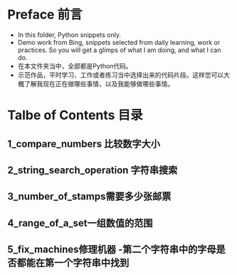 # Preface 前言
 - In this folder, Python snippets only.
 - Demo work from Bing, snippets selected from daily learning, work or practices. So you will get a glimps of what I am doing, and what I can do.
 - 在本文件夹当中，全部都是Python代码。
 - 示范作品，平时学习、工作或者练习当中选择出来的代码片段。这样您可以大概了解我现在正在做哪些事情，以及我能够做哪些事情。

# Talbe of Contents 目录
## 1_compare_numbers 比较数字大小
## 2_string_search_operation 字符串搜索
## 3_number_of_stamps需要多少张邮票
## 4_range_of_a_set一组数值的范围
## 5_fix_machines修理机器 -第二个字符串中的字母是否都能在第一个字符串中找到
